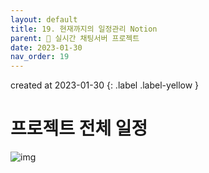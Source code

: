 ```yaml
---
layout: default
title: 19. 현재까지의 일정관리 Notion
parent: 📌 실시간 채팅서버 프로젝트
date: 2023-01-30
nav_order: 19
---
```


created at 2023-01-30
{: .label .label-yellow }

# 프로젝트 전체 일정
![img](../../../assets/img/그림1.png)